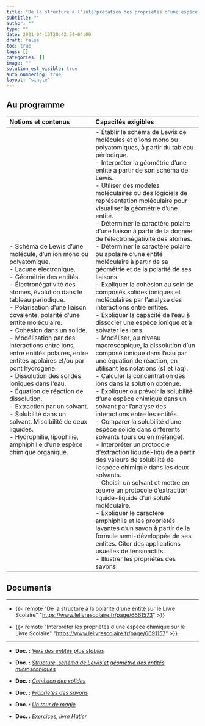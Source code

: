 ```yaml
---
title: "De la structure à l'interprétation des propriétés d'une espèce chimique"
subtitle: ""
author: ""
type: ""
date: 2021-04-13T20:42:54+04:00
draft: false
toc: true
tags: []
categories: []
image: ""
solution_est_visible: true
auto_numbering: true
layout: "single"
---
```


## Au programme

| Notions et contenus | Capacités exigibles |
|:----|:----|
| - Schéma de Lewis d’une molécule, d’un ion mono ou polyatomique.<br />- Lacune électronique.<br />- Géométrie des entités.<br />- Électronégativité des atomes, évolution dans le tableau périodique.<br />- Polarisation d’une liaison covalente, polarité d’une entité moléculaire.<br />- Cohésion dans un solide.<br />- Modélisation par des interactions entre ions, entre entités polaires, entre entités apolaires et/ou par pont hydrogène.<br />- Dissolution des solides ioniques dans l’eau.<br />- Équation de réaction de dissolution.<br />- Extraction par un solvant.<br />- Solubilité dans un solvant. Miscibilité de deux liquides.<br />- Hydrophilie, lipophilie, amphiphilie d’une espèce chimique organique. | - Établir le schéma de Lewis de molécules et d’ions mono ou polyatomiques, à partir du tableau périodique.<br />- Interpréter la géométrie d’une entité à partir de son schéma de Lewis.<br />- Utiliser des modèles moléculaires ou des logiciels de représentation moléculaire pour visualiser la géométrie d’une entité.<br />- Déterminer le caractère polaire d’une liaison à partir de la donnée de l’électronégativité des atomes.<br />- Déterminer le caractère polaire ou apolaire d’une entité moléculaire à partir de sa géométrie et de la polarité de ses liaisons.<br />- Expliquer la cohésion au sein de composés solides ioniques et moléculaires par l’analyse des interactions entre entités.<br />- Expliquer la capacité de l’eau à dissocier une espèce ionique et à solvater les ions.<br />- Modéliser, au niveau macroscopique, la dissolution d’un composé ionique dans l’eau par une équation de réaction, en utilisant les notations (s) et (aq).<br />- Calculer la concentration des ions dans la solution obtenue.<br />- Expliquer ou prévoir la solubilité d’une espèce chimique dans un solvant par l’analyse des interactions entre les entités.<br />- Comparer la solubilité d’une espèce solide dans différents solvants (purs ou en mélange).<br />- Interpréter un protocole d’extraction liquide-liquide à partir des valeurs de solubilité de l’espèce chimique dans les deux solvants.<br />- Choisir un solvant et mettre en œuvre un protocole d’extraction liquide-liquide d’un soluté moléculaire.<br />- Expliquer le caractère amphiphile et les propriétés lavantes d’un savon à partir de la formule semi-développée de ses entités. Citer des applications usuelles de tensioactifs.<br />- Illustrer les propriétés des savons.  |

## Documents

----

- {{< remote "De la structure à la polarité d'une entité sur le Livre Scolaire" "https://www.lelivrescolaire.fr/page/6661573" >}}

- {{< remote "Interpréter les propriétés d'une espèce chimique sur le Livre Scolaire" "https://www.lelivrescolaire.fr/page/6691157" >}}

----

- **Doc. :** [*Vers des entités plus stables*](1-vers-des-entites-plus-stables)

- **Doc. :** [*Structure, schéma de Lewis et géométrie des entités microscopiques*](2-schema-lewis-geometrie)

<!--
- **Chap. 11,3 :** [*Cohésion des solides*](3-cohesion-solides-old)
-->

- **Doc. :** [*Cohésion des solides*](3-cohesion-solides)

- **Doc. :** [*Propriétés des savons*](4-proprietes-savons)

- **Doc. :** [*Un tour de magie*](5-tour-de-magie)

- **Doc. :** [*Exercices, livre Hatier*](6-exercices)
